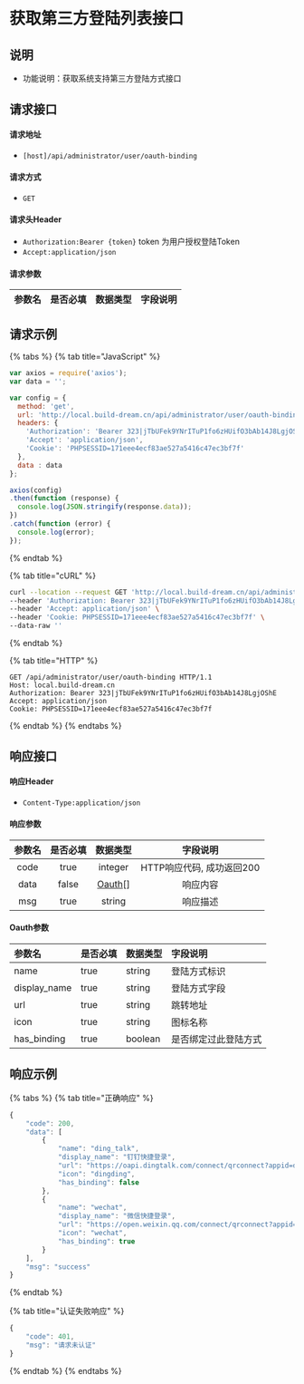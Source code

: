 # 获取第三方登陆列表接口

## 说明

* 功能说明：获取系统支持第三方登陆方式接口

## 请求接口

#### 请求地址

* `[host]/api/administrator/user/oauth-binding`

#### 请求方式

* `GET`

#### 请求头Header

* `Authorization:Bearer {token}` token 为用户授权登陆Token
* `Accept:application/json`

#### 请求参数

| 参数名 | 是否必填 | 数据类型 | 字段说明 |
| :---: | :---: | :---: | :---: |


## 请求示例

{% tabs %}
{% tab title="JavaScript" %}
```javascript
var axios = require('axios');
var data = '';

var config = {
  method: 'get',
  url: 'http://local.build-dream.cn/api/administrator/user/oauth-binding',
  headers: { 
    'Authorization': 'Bearer 323|jTbUFek9YNrITuP1fo6zHUifO3bAb14J8LgjOShE', 
    'Accept': 'application/json', 
    'Cookie': 'PHPSESSID=171eee4ecf83ae527a5416c47ec3bf7f'
  },
  data : data
};

axios(config)
.then(function (response) {
  console.log(JSON.stringify(response.data));
})
.catch(function (error) {
  console.log(error);
});

```
{% endtab %}

{% tab title="cURL" %}
```bash
curl --location --request GET 'http://local.build-dream.cn/api/administrator/user/oauth-binding' \
--header 'Authorization: Bearer 323|jTbUFek9YNrITuP1fo6zHUifO3bAb14J8LgjOShE' \
--header 'Accept: application/json' \
--header 'Cookie: PHPSESSID=171eee4ecf83ae527a5416c47ec3bf7f' \
--data-raw ''
```
{% endtab %}

{% tab title="HTTP" %}
```http
GET /api/administrator/user/oauth-binding HTTP/1.1
Host: local.build-dream.cn
Authorization: Bearer 323|jTbUFek9YNrITuP1fo6zHUifO3bAb14J8LgjOShE
Accept: application/json
Cookie: PHPSESSID=171eee4ecf83ae527a5416c47ec3bf7f
```
{% endtab %}
{% endtabs %}

## 响应接口

#### 响应Header

* `Content-Type:application/json`

#### 响应参数

| 参数名 | 是否必填 | 数据类型 | 字段说明 |
| :---: | :---: | :---: | :---: |
| code | true | integer | HTTP响应代码, 成功返回200 |
| data | false | [Oauth](get-oauth-binding-method.md#oauth-can-shu)\[\] | 响应内容 |
| msg | true | string | 响应描述 |

#### Oauth参数

| **参数名** | 是否必填 | 数据类型 | 字段说明 |
| :--- | :--- | :--- | :--- |
| name | true | string | 登陆方式标识 |
| display\_name | true | string | 登陆方式字段 |
| url | true | string | 跳转地址 |
| icon | true | string | 图标名称 |
| has\_binding | true | boolean | 是否绑定过此登陆方式 |

## 响应示例

{% tabs %}
{% tab title="正确响应" %}
```javascript
{
    "code": 200,
    "data": [
        {
            "name": "ding_talk",
            "display_name": "钉钉快捷登录",
            "url": "https://oapi.dingtalk.com/connect/qrconnect?appid=dingoaeikmikr2q56h8uym&response_type=code&scope=snsapi_login&state=4eYsaSOVDa8ZCW0MhsDmnFFz4LYQwHk1yzmJJwO1lDGXj0jhnx4WVy6vL9tGxljT&redirect_uri=http%3A%2F%2Flocalhost%3A8000%2F%23%2Faccount%2Fsettings%2Fbinding%2Fding-talk",
            "icon": "dingding",
            "has_binding": false
        },
        {
            "name": "wechat",
            "display_name": "微信快捷登录",
            "url": "https://open.weixin.qq.com/connect/qrconnect?appid=wx64b522a7ca7bf76d&redirect_uri=http%3A%2F%2Flocalhost%3A8000%2F%23%2Fauth%2Flogin%2Fwechat&response_type=code&scope=snsapi_login&state=56c3c0d7f0311ed13a0e56f8834c23b2&connect_redirect=1#wechat_redirect",
            "icon": "wechat",
            "has_binding": true
        }
    ],
    "msg": "success"
}
```
{% endtab %}

{% tab title="认证失败响应" %}
```javascript
{
    "code": 401,
    "msg": "请求未认证"
}
```
{% endtab %}
{% endtabs %}



